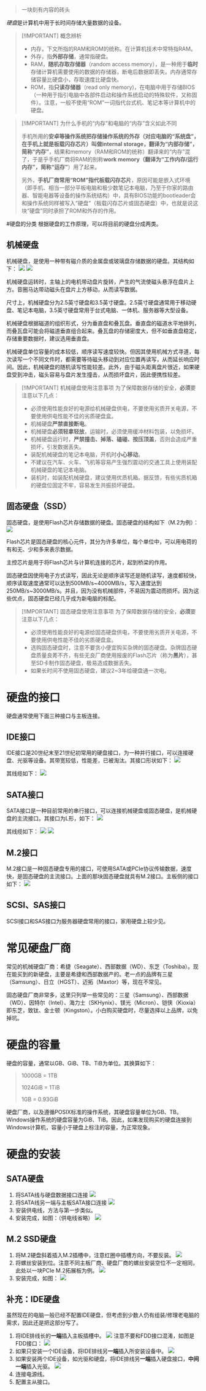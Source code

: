 > 一块刻有内容的砖头

*硬盘*是计算机中用于长时间存储大量数据的设备。

> [!IMPORTANT] 概念辨析
> * 内存，下文所指的RAM和ROM的统称。在计算机技术中常特指RAM。
> * 外存，指**外部存储**，通常指硬盘。
> * RAM，**随机存取存储器**（random access memory），是一种用于**临时**存储计算机需要使用的数据的存储器，断电后数据即丢失。内存通常存储容量比硬盘小，存取速度比硬盘快。
> * ROM，指**只读存储器**（read only memory)，在电脑中用于存储BIOS（一种用于指引电脑中各部件启动和操作系统启动的特殊软件，又称固件）。注意，一般不使用“ROM”一词指代台式机、笔记本等计算机中的硬盘。

> [!IMPORTANT] 为什么手机的“内存”和电脑的“内存”含义如此不同
> 
> 手机所用的**安卓等操作系统把存储操作系统的外存（对应电脑的“系统盘”，在手机上就是板载闪存芯片）叫做internal storage，翻译为“内部存储”，简称“内存”**，结果和memory（RAM和ROM的统称）翻译来的“内存”混了，于是乎手机厂商将RAM的别称**work memory（翻译为“工作内存/运行内存”，简称“运存”**）用了起来。
> 
> 另外，**手机厂商常用“ROM”指代板载闪存芯片**，原因可能是嵌入式环境（即手机、相当一部分平板电脑和极少数笔记本电脑，乃至于你家的路由器、智能电器等设备的操作系统结构）中，具有BIOS功能的bootleader会和操作系统同样被写入“硬盘”（板载闪存芯片或固态硬盘）中，也就是说这块“硬盘”同时承担了ROM和外存的作用。


#硬盘的分类
根据硬盘的工作原理，可以将目前的硬盘分成两类。

## 机械硬盘
机械硬盘，是使用一种带有磁介质的金属盘或玻璃盘存储数据的硬盘。其结构如下：
![](File/disk-external-structure.png)
![](File/disk-internal-structure.png)

机械硬盘运转时，主轴上的电机带动盘片旋转，产生的气流使磁头悬浮在盘片上方。音圈马达带动磁头在盘片上方移动，从而读写数据。

尺寸上，机械硬盘分为2.5英寸硬盘和3.5英寸硬盘。2.5英寸硬盘通常用于移动硬盘、笔记本电脑，3.5英寸硬盘常用于台式电脑、一体机、服务器等大型设备。

机械硬盘根据磁道的组织形式，分为垂直盘和叠瓦盘。垂直盘的磁道水平地排列，而叠瓦盘可能会将磁道垂直组合起来。叠瓦盘的存储密度大，但不如垂直盘稳定，存储重要数据时，建议选用垂直盘。

机械硬盘单位容量的成本较低，顺序读写速度较快。但因其使用机械方式寻道，每次读写一个不同文件时，都需要等待磁头移动到对应位置再读写，从而延长响应时间。因此，机械硬盘的随机读写性能较差。此外，由于磁头距离盘片很近，如果硬盘受到冲击，磁头容易与盘片发生撞击，从而损坏盘片，因此便携性较差。

> [!IMPORTANT] 机械硬盘使用注意事项
> 为了保障数据存储的安全，**必须**要注意以下几点：
> * 必须使用性能良好的电源给机械硬盘供电，不要使用劣质开关电源，不要使用供电性能不佳的劣质硬盘盒。
> * 机械硬盘**严禁直接断电**。
> * 机械硬盘**必须轻拿轻放**，运输时，必须使用缓冲材料包装，以免损坏。
> * 机械硬盘运行时，**严禁撞击、掉落、磕碰、按压顶盖**，否则会造成严重损坏，引发数据丢失。
> * 装配机械硬盘的笔记本电脑，开机时**小心移动**。
> * 不建议在汽车、火车、飞机等容易产生强烈震动的交通工具上使用装配机械硬盘的笔记本电脑。
> * 装机时，如装配机械硬盘，建议使用优质机箱。据反馈，有些劣质机箱的硬盘位固定不牢，容易发生共振损坏硬盘。

## 固态硬盘（SSD）
固态硬盘，是使用Flash芯片存储数据的硬盘。固态硬盘的结构如下（M.2为例）：
![](File/ssd.png)

Flash芯片是固态硬盘的核心元件，其分为许多单位，每个单位中，可以用电荷的有和无、少和多来表示数据。

主控芯片是用于将Flash芯片与计算机连接的芯片，起到桥梁的作用。

固态硬盘因使用电子方式读写，因此无论是顺序读写还是随机读写，速度都较快，顺序读取速度通常可以达到500MB/s~4000MB/s，写入速度达到250MB/s~3000MB/s。并且，因为没有机械部件，不易因为震动而损坏。因为这些优点，固态硬盘已经几乎成为新电脑的标配。

> [!IMPORTANT] 固态硬盘使用注意事项
> 为了保障数据存储的安全，**必须**要注意以下几点：
> * 必须使用性能良好的电源给固态硬盘供电，不要使用劣质开关电源，不要使用供电性能不佳的劣质硬盘盒。
> * 选购固态硬盘时，注意不要贪小便宜购买杂牌的固态硬盘。杂牌固态硬盘质量良莠不齐，有些无良厂商使用报废的Flash芯片（称为**黑片**），甚至SD卡制作固态硬盘，极易造成数据丢失。
> * 如果长时间不使用固态硬盘，建议2~3年给硬盘通一次电。


# 硬盘的接口
硬盘通常使用下面三种接口与主板连接。

## IDE接口
IDE接口是20世纪末至21世纪初常用的硬盘接口，为一种并行接口，可以连接硬盘、光驱等设备。其带宽较低，性能差，已被淘汰。其接口形状如下：
![](File/ide-interface-disk.png)

其线缆如下：
![](File/ide-cable.jpg)

## SATA接口
SATA接口是一种目前常用的串行接口，可以连接机械硬盘或固态硬盘，是机械硬盘的主流接口。其接口为L形，如下：
![](File/sata-interface-disk.png)

其线缆如下：
![](File/sata-cable.jpg)
![](File/sata-cable-structure.jpg)

## M.2接口
M.2接口是一种固态硬盘专用的接口，可使用SATA或PCIe协议传输数据，速度快，是固态硬盘的主流接口。上面的那块固态硬盘就具有M.2接口。主板侧的接口如下：
![](File/m2-interface-female.jpg)

## SCSI、SAS接口
SCSI接口和SAS接口为服务器硬盘常用的接口，家用硬盘上较少见。

# 常见硬盘厂商
常见的机械硬盘厂商：希捷（Seagate）、西部数据（WD）、东芝（Toshiba）。现在能买到的新硬盘，主要是希捷和西部数据产的。老一点的品牌有三星（Samsung）、日立（HGST）、迈拓（Maxtor）等，现在不常见。

固态硬盘厂商非常多，这里只列举一些常见的：三星（Samsung）、西部数据（WD）、因特尔（Intel）、海力士（SKHynix）、镁光（Micron）、铠侠（Kioxia）即东芝，致钛、金士顿（Kingston）。小白购买硬盘时，尽量选择以上品牌，以免掉坑。

# 硬盘的容量
硬盘的容量，通常以GB、GiB、TB、TiB为单位。其换算如下：
> 1000GB = 1TB
> 
> 1024GiB = 1TiB
> 
> 1GB = 0.93GiB

硬盘厂商，以及遵循POSIX标准的操作系统，其硬盘容量单位为GB、TB。Windows操作系统的硬盘容量为GiB、TiB。因此，如果发现购买的硬盘连接到Windows计算机，容量小于硬盘上标注的容量，为正常现象。

# 硬盘的安装
## SATA硬盘
1. 将SATA线与硬盘数据接口连接
   ![](File/install-sata-1.png)
2. 将SATA线另一端与主板SATA接口连接
   ![](File/install-sata-2.png)
3. 安装供电线，方法与第一步类似。
4. 安装完成，如图：（供电线省略）
   ![](File/install-sata-done.jpg)
## M.2 SSD硬盘
1. 将M.2硬盘斜着插入M.2插槽中，注意红圈中插槽方向，不要反装。
   ![](File/install-m2-1.png)
2. 将螺丝安装到位。注意不同主板厂商、硬盘厂商的螺丝安装空位不一定相同，此处以一块PCIe M.2拓展板为例。
   ![](File/install-m2-2.png)
3. 安装完成，如图：
   ![](File/install-m2-done.png)
## 补充：IDE硬盘
虽然现在的电脑一般已经不配置IDE硬盘，但考虑到少数人仍有组装/修理老电脑的需求，因此还是把这部分写了。
1. 将IDE排线长的**一端**插入主板插槽中。
   ![](File/install-ide-1.png)
   注意不要和FDD接口混淆，如图是FDD接口：
   ![](File/fdd-interface-mb.jpg)
2. 如果只安装一个IDE设备，将IDE排线另**一端**插入所安装设备中。
   ![](File/install-ide-2.jpg)
3. 如果安装两个IDE设备，如光驱和硬盘，将IDE排线另**一端**插入硬盘接口，**中间一端**插入光驱。
   ![](File/install-ide-done.jpg)
4. 连接电源线。
5. 配置主从接口。

